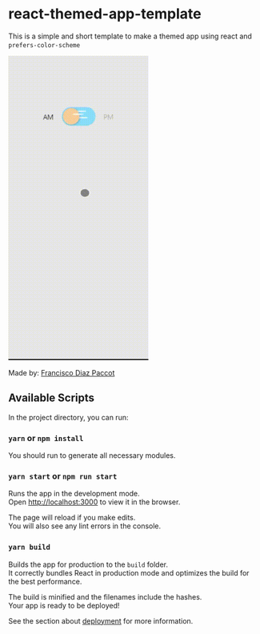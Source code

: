 # react-themed-app-template

This is a simple and short template to make a themed app using react and `prefers-color-scheme`

![App gif](https://github.com/FranciscoDiazPaccot73/react-themed-app-template/blob/master/src/assets/app-gif.gif?raw=true)

Made by: [Francisco Diaz Paccot](https://franciscodiazpaccot.com)

## Available Scripts

In the project directory, you can run:

### `yarn` or `npm install`

You should run to generate all necessary modules.

### `yarn start` or `npm run start`

Runs the app in the development mode.\
Open [http://localhost:3000](http://localhost:3000) to view it in the browser.

The page will reload if you make edits.\
You will also see any lint errors in the console.

### `yarn build`

Builds the app for production to the `build` folder.\
It correctly bundles React in production mode and optimizes the build for the best performance.

The build is minified and the filenames include the hashes.\
Your app is ready to be deployed!

See the section about [deployment](https://facebook.github.io/create-react-app/docs/deployment) for more information.
